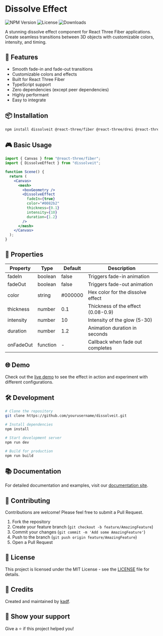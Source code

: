 # Dissolve Effect

![NPM Version](https://img.shields.io/npm/v/dissolveit.svg)
![License](https://img.shields.io/badge/license-MIT-blue.svg)
![Downloads](https://img.shields.io/npm/dt/dissolveit.svg)

A stunning dissolve effect component for React Three Fiber applications. Create seamless transitions between 3D objects with customizable colors, intensity, and timing.

## 🚀 Features

- Smooth fade-in and fade-out transitions
- Customizable colors and effects
- Built for React Three Fiber
- TypeScript support
- Zero dependencies (except peer dependencies)
- Highly performant
- Easy to integrate

## 📦 Installation

```bash
npm install dissolveit @react-three/fiber @react-three/drei @react-three/postprocessing
```

## 🎮 Basic Usage

```jsx
import { Canvas } from "@react-three/fiber";
import { DissolveEffect } from "dissolveit";

function Scene() {
  return (
    <Canvas>
      <mesh>
        <boxGeometry />
        <DissolveEffect
          fadeIn={true}
          color="#0082b2"
          thickness={0.1}
          intensity={10}
          duration={1.2}
        />
      </mesh>
    </Canvas>
  );
}
```

## 🎨 Properties

| Property  | Type     | Default | Description                        |
| --------- | -------- | ------- | ---------------------------------- |
| fadeIn    | boolean  | false   | Triggers fade-in animation         |
| fadeOut   | boolean  | false   | Triggers fade-out animation        |
| color     | string   | #000000 | Hex color for the dissolve effect  |
| thickness | number   | 0.1     | Thickness of the effect (0.08-0.9) |
| intensity | number   | 10      | Intensity of the glow (5-30)       |
| duration  | number   | 1.2     | Animation duration in seconds      |
| onFadeOut | function | -       | Callback when fade out completes   |

## 🌐 Demo

Check out the [live demo](https://dissolveit-demo.netlify.app) to see the effect in action and experiment with different configurations.

## 🛠️ Development

```bash
# Clone the repository
git clone https://github.com/yourusername/dissolveit.git

# Install dependencies
npm install

# Start development server
npm run dev

# Build for production
npm run build
```

## 📚 Documentation

For detailed documentation and examples, visit our [documentation site](https://dissolveit-docs.netlify.app).

## 🤝 Contributing

Contributions are welcome! Please feel free to submit a Pull Request.

1. Fork the repository
2. Create your feature branch (`git checkout -b feature/AmazingFeature`)
3. Commit your changes (`git commit -m 'Add some AmazingFeature'`)
4. Push to the branch (`git push origin feature/AmazingFeature`)
5. Open a Pull Request

## 📄 License

This project is licensed under the MIT License - see the [LICENSE](LICENSE) file for details.

## 🙏 Credits

Created and maintained by [kadf](https://github.com/yourusername).

## 🌟 Show your support

Give a ⭐️ if this project helped you!
